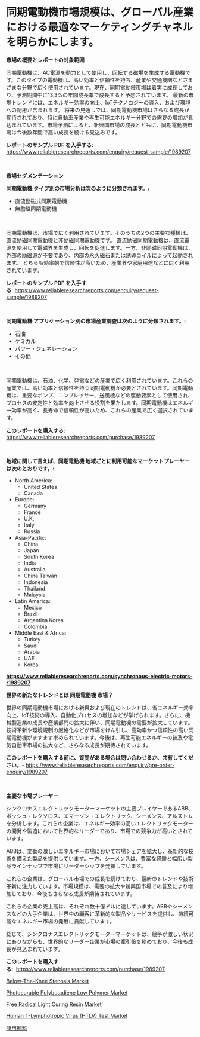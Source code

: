 <p><h1>同期電動機市場規模は、グローバル産業における最適なマーケティングチャネルを明らかにします。</h1></p><p><strong>市場の概要とレポートの対象範囲</strong></p>
<p><p>同期電動機は、AC電源を動力として使用し、回転する磁場を生成する電動機です。このタイプの電動機は、高い効率と信頼性を持ち、産業や交通機関などさまざまな分野で広く使用されています。現在、同期電動機市場は着実に成長しており、予測期間中に13.3%の年間成長率で成長すると予想されています。 最新の市場トレンドには、エネルギー効率の向上、IoTテクノロジーの導入、および環境への配慮が含まれます。 将来の見通しでは、同期電動機市場はさらなる成長が期待されており、特に自動車産業や再生可能エネルギー分野での需要の増加が見込まれています。市場予測によると、新興国市場の成長とともに、同期電動機市場は今後数年間で高い成長を続ける見込みです。</p></p>
<p><strong>レポートのサンプル PDF を入手する:</strong> <a href="https://www.reliableresearchreports.com/enquiry/request-sample/1989207">https://www.reliableresearchreports.com/enquiry/request-sample/1989207</a></p>
<p>&nbsp;</p>
<p><strong>市場セグメンテーション</strong></p>
<p><strong>同期電動機 タイプ別の市場分析は次のように分類されます。:</strong></p>
<p><ul><li>直流励磁式同期電動機</li><li>無励磁同期電動機</li></ul></p>
<p>&nbsp;</p>
<p><p>同期電動機は、市場で広く利用されています。そのうちの2つの主要な種類は、直流励磁同期電動機と非励磁同期電動機です。 直流励磁同期電動機は、直流電源を使用して電磁界を生成し、回転を促進します。一方、非励磁同期電動機は、外部の励磁源が不要であり、内部の永久磁石または誘導コイルによって起動されます。 どちらも効率的で信頼性が高いため、産業界や家庭用途などに広く利用されています。</p></p>
<p><strong>レポートのサンプル PDF を入手する:</strong>&nbsp;<a href="https://www.reliableresearchreports.com/enquiry/request-sample/1989207">https://www.reliableresearchreports.com/enquiry/request-sample/1989207</a></p>
<p>&nbsp;</p>
<p><strong> 同期電動機 アプリケーション別の市場産業調査は次のように分類されます。:</strong></p>
<p><ul><li>石油</li><li>ケミカル</li><li>パワー・ジェネレーション</li><li>その他</li></ul></p>
<p>&nbsp;</p>
<p><p>同期電動機は、石油、化学、発電などの産業で広く利用されています。これらの産業では、高い効率と信頼性を持つ同期電動機が必要とされています。同期電動機は、重要なポンプ、コンプレッサー、送風機などの駆動要素として使用され、プロセスの安定性と効率を向上させる役割を果たします。同期電動機はエネルギー効率が高く、長寿命で信頼性が高いため、これらの産業で広く選択されています。</p></p>
<p><strong>このレポートを購入する:</strong>&nbsp; <a href="https://www.reliableresearchreports.com/purchase/1989207">https://www.reliableresearchreports.com/purchase/1989207</a></p>
<p>&nbsp;</p>
<p><strong>地域に関して言えば、同期電動機 地域ごとに利用可能なマーケットプレーヤーは次のとおりです。:</strong></p>
<p><ul>
    <li>
        North America:
        <ul>
            <li>United States</li>
            <li>Canada</li>
        </ul>
    </li>
    <li>
        Europe:
        <ul>
            <li>Germany</li>
            <li>France</li>
            <li>U.K.</li>
            <li>Italy</li>
            <li>Russia</li>
        </ul>
    </li>
    <li>
        Asia-Pacific:
        <ul>
            <li>China</li>
            <li>Japan</li>
            <li>South Korea</li>
            <li>India</li>
            <li>Australia</li>
            <li>China Taiwan</li>
            <li>Indonesia</li>
            <li>Thailand</li>
            <li>Malaysia</li>
        </ul>
    </li>
    <li>
        Latin America:
        <ul>
            <li>Mexico</li>
            <li>Brazil</li>
            <li>Argentina Korea</li>
            <li>Colombia</li>
        </ul>
    </li>
    <li>
        Middle East & Africa:
        <ul>
            <li>Turkey</li>
            <li>Saudi</li>
            <li>Arabia</li>
            <li>UAE</li>
            <li>Korea</li>
        </ul>
    </li>
    </ul></p>
<p><strong><a href="https://www.reliableresearchreports.com/synchronous-electric-motors-r1989207">https://www.reliableresearchreports.com/synchronous-electric-motors-r1989207</a></strong>&nbsp;</p>
<p><strong>世界の新たなトレンドとは 同期電動機 市場？</strong></p>
<p><p>世界の同期電動機市場における新興および現在のトレンドは、省エネルギー効率向上、IoT技術の導入、自動化プロセスの増加などが挙げられます。さらに、機械製造業の成長や産業部門の拡大に伴い、同期電動機の需要が拡大しています。技術革新や環境規制の厳格化などが市場をけん引し、高効率かつ信頼性の高い同期電動機がますます求められています。今後は、再生可能エネルギーの普及や電気自動車市場の拡大など、さらなる成長が期待されています。</p></p>
<p><strong>このレポートを購入する前に、質問がある場合は問い合わせるか、共有してください。</strong>- <a href="https://www.reliableresearchreports.com/enquiry/pre-order-enquiry/1989207">https://www.reliableresearchreports.com/enquiry/pre-order-enquiry/1989207</a></p>
<p>&nbsp;</p>
<p><strong>主要な市場プレーヤー</strong></p>
<p><p>シンクロナスエレクトリックモーターマーケットの主要プレイヤーであるABB、ボッシュ・レクソロス、エマーソン・エレクトリック、シーメンス、アルストムを分析します。これらの企業は、エネルギー効率の高いエレクトリックモーターの開発や製造において世界的なリーダーであり、市場での競争力が高いとされています。</p><p>ABBは、変動の激しいエネルギー市場において市場シェアを拡大し、革新的な技術を備えた製品を提供しています。一方、シーメンスは、豊富な経験と幅広い製品ラインナップで市場にリーダーシップを発揮しています。</p><p>これらの企業は、グローバル市場での成長を続けており、最新のトレンドや技術革新に注力しています。市場規模は、需要の拡大や新興国市場での普及により増加しており、今後もさらなる成長が期待されています。</p><p>これらの企業の売上高は、それぞれ数十億ドルに達しています。ABBやシーメンスなどの大手企業は、世界中の顧客に革新的な製品やサービスを提供し、持続可能なエネルギー市場の発展に貢献しています。</p><p>総じて、シンクロナスエレクトリックモーターマーケットは、競争が激しい状況にありながらも、世界的なリーダー企業が市場の牽引役を務めており、今後も成長が見込まれています。</p></p>
<p><strong>このレポートを購入する:</strong>&nbsp;&nbsp;<a href="https://www.reliableresearchreports.com/purchase/1989207">https://www.reliableresearchreports.com/purchase/1989207</a></p>
<p><p><a href="https://github.com/lataunyatinikmelvin59ilbd0dv/Market-Research-Report-List-2/blob/main/below-the-knee-stenosis-market.md">Below-The-Knee Stenosis Market</a></p><p><a href="https://issuu.com/reportprime-2/docs/photocurable-polybutadiene-low-polymer-market-size">Photocurable Polybutadiene Low Polymer Market</a></p><p><a href="https://issuu.com/reportprime-2/docs/free-radical-light-curing-resin-market-size-2030.p">Free Radical Light Curing Resin Market</a></p><p><a href="https://github.com/SheilaBruen2023/Market-Research-Report-List-1/blob/main/human-t-lymphotropic-virus-htlv-test-market.md">Human T-Lymphotropic Virus (HTLV) Test Market</a></p><p><a href="https://github.com/TerrellConn/Market-Research-Report-List-1/blob/main/538548651505.md">豚用飼料</a></p></p>